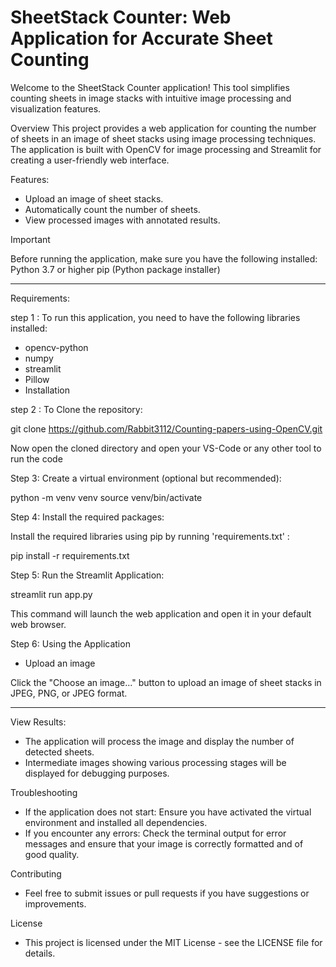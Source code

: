 # SheetStack Counter: Web Application for Accurate Sheet Counting
Welcome to the SheetStack Counter application! This tool simplifies counting sheets in image stacks with intuitive image processing and visualization features.

Overview
This project provides a web application for counting the number of sheets in an image of sheet stacks using image processing techniques. The application is built with OpenCV for image processing and Streamlit for creating a user-friendly web interface.


Features:

* Upload an image of sheet stacks.
* Automatically count the number of sheets.
* View processed images with annotated results.

Important 

Before running the application, make sure you have the following installed:
Python 3.7 or higher
pip (Python package installer)

----------------------------------------------------------------------------------------------------------------------------------------------------------------------------------------------------



Requirements:


step 1 : To run this application, you need to have the following libraries installed:

* opencv-python
* numpy
* streamlit
* Pillow
* Installation





step 2 : To Clone the repository:


  git clone <https://github.com/Rabbit3112/Counting-papers-using-OpenCV.git>

Now open the cloned directory and open your VS-Code or any other tool to run the code







Step 3: Create a virtual environment (optional but recommended):


  python -m venv venv
  source venv/bin/activate  






Step 4: Install the required packages:

Install the required libraries using pip by running 'requirements.txt' :


  pip install -r requirements.txt





Step 5: Run the Streamlit Application:


  streamlit run app.py

This command will launch the web application and open it in your default web browser.






Step 6: Using the Application

* Upload an image

Click the "Choose an image..." button to upload an image of sheet stacks in JPEG, PNG, or JPEG format.



---------------------------------------------------------------------------------------------------------------------------------------------------------------------------


View Results:

* The application will process the image and display the number of detected sheets.
* Intermediate images showing various processing stages will be displayed for debugging purposes.

Troubleshooting

* If the application does not start: Ensure you have activated the virtual environment and installed all dependencies.
* If you encounter any errors: Check the terminal output for error messages and ensure that your image is correctly formatted and of good quality.


Contributing

* Feel free to submit issues or pull requests if you have suggestions or improvements.


License
* This project is licensed under the MIT License - see the LICENSE file for details.
